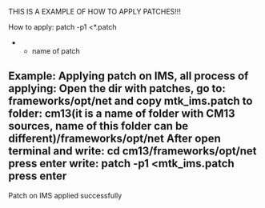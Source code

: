 THIS IS A EXAMPLE OF HOW TO APPLY PATCHES!!!

How to apply:
patch -p1 <*.patch
* - name of patch

Example:
Applying patch on IMS, all process of applying:
Open the dir with patches, go to: frameworks/opt/net and copy mtk_ims.patch to folder: cm13(it is a name of folder with CM13 sources, name of this folder can be different)/frameworks/opt/net
After open terminal and write:
cd cm13/frameworks/opt/net
press enter
write:
patch -p1 <mtk_ims.patch
press enter
---
Patch on IMS applied successfully
